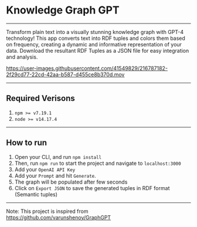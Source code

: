 # Knowledge Graph GPT
---
Transform plain text into a visually stunning knowledge graph with GPT-4 technology! This app converts text into RDF tuples and colors them based on frequency, creating a dynamic and informative representation of your data. Download the resultant RDF Tuples as a JSON file for easy integration and analysis. 


https://user-images.githubusercontent.com/41549829/216787182-2f29cd77-22cd-42aa-b587-d455ce8b370d.mov


---
## Required Verisons
1. `npm >= v7.19.1`
2. `node >= v14.17.4`
---
## How to run
1. Open your CLI, and run `npm install`
2. Then, run `npm run` to start the project and navigate to `localhost:3000`
3. Add your `OpenAI API Key`
4. Add your `Prompt` and hit `Generate`.
5. The graph will be populated after few seconds
6. Click on `Export JSON` to save the generated tuples in RDF format (Semantic tuples)

___
Note: This project is inspired from https://github.com/varunshenoy/GraphGPT
